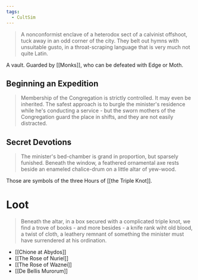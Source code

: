 ```yaml
---
tags:
  - CultSim
---
```

>A nonconformist enclave of a heterodox sect of a calvinist offshoot, tuck away in an odd corner of the city. They belt out hymns with unsuitable gusto, in a throat-scraping language that is very much not quite Latin.

A vault. Guarded by [[Monks]], who can be defeated with Edge or Moth.
## Beginning an Expedition
> Membership of the Congregation is strictly controlled. It may even be inherited. The safest approach is to burgle the minister's residence while he's conducting a service - but the sworn mothers of the Congregation guard the place in shifts, and they are not easily distracted.
## Secret Devotions
> The minister's bed-chamber is grand in proportion, but sparsely funished. Beneath the window, a feathered ornamental axe rests beside an enameled chalice-drum on a little altar of yew-wood.

Those are symbols of the three Hours of [[the Triple Knot]].

# Loot
> Beneath the altar, in a box secured with a complicated triple knot, we find a trove of books - and more besides - a knife rank wiht old blood, a twist of cloth, a leathery remnant of something the minister must have surrendered at his ordination.
- [[Chione at Abydos]]
- [[The Rose of Nuriel]]
- [[The Rose of Waznei]]
- [[De Bellis Murorum]]